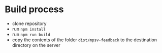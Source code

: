 # Build process

- clone repository
- run `npm install`
- run `npm run build`
- copy the contents of the folder `dist/mpsv-feedback` to the destination directory on the server

